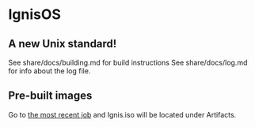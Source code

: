 # IgnisOS

## A new Unix standard!

See share/docs/building.md for build instructions
See share/docs/log.md for info about the log file.

## Pre-built images
Go to [the most recent job](https://github.com/Ian-Marco-Moffett/IgnisOS/actions) and Ignis.iso will be located under Artifacts.
